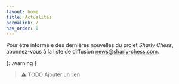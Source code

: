 ```yaml
---
layout: home
title: Actualités
permalink: /
nav_order: 0
---
```


Pour être informé·e des dernières nouvelles du projet _Sharly Chess_, abonnez-vous à la liste de diffusion [news@sharly-chess.com](mailto:news@sharly-chess.com).

{: .warning }
> :warning: TODO Ajouter un lien
